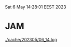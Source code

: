 Sat  6 May 14:28:01 EEST 2023
# JAM
<a href='./cache/202305/06_14.log'>./cache/202305/06_14.log</a>
